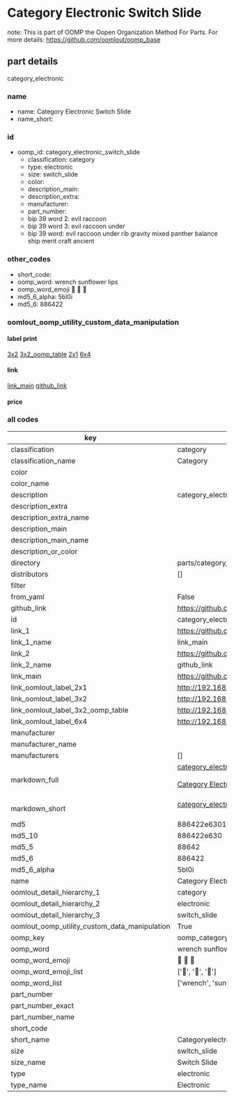 # Category Electronic Switch Slide  

note: This is part of OOMP the Oopen Organization Method For Parts. For more details: https://github.com/oomlout/oomp_base

##  part details



category_electronic

### name
* name: Category Electronic Switch Slide
* name_short: 
### id
* oomp_id: category_electronic_switch_slide
  * classification: category
  * type: electronic
  * size: switch_slide
  * color: 
  * description_main: 
  * description_extra: 
  * manufacturer: 
  * part_number: 
  * bip 39 word 2: evil raccoon
  * bip 39 word 3: evil raccoon under
  * bip 39 word: evil raccoon under rib gravity mixed panther balance ship merit craft ancient

### other_codes
* short_code: 
* oomp_word: wrench sunflower lips
* oomp_word_emoji :wrench: :sunflower: :lips:
* md5_6_alpha: 5bl0i
* md5_6: 886422






### oomlout_oomp_utility_custom_data_manipulation
#### label print
[3x2](http://192.168.1.245:1112/?label=oomp%205bl0i)
[3x2_oomp_table](http://192.168.1.107:1112/?label=oomp%205bl0i)
[2x1](http://192.168.1.242:1112/?label=oomp%205bl0i)
[6x4](http://192.168.1.55:1112/?label=oomp%205bl0i)    

#### link

[link_main](https://github.com/oomlout/oomlout_oomp_current_version_messy/tree/main/parts/category_electronic_switch_slide) [github_link](https://github.com/oomlout/oomlout_oomp_part_src/tree/main/parts/category_electronic_switch_slide)                             

#### price







### all codes 
| key | value |  
| --- | --- |  
| classification | category |  
| classification_name | Category |  
| color |  |  
| color_name |  |  
| description | category_electronic |  
| description_extra |  |  
| description_extra_name |  |  
| description_main |  |  
| description_main_name |  |  
| description_or_color |   |  
| directory | parts/category_electronic_switch_slide |  
| distributors | [] |  
| filter |  |  
| from_yaml | False |  
| github_link | https://github.com/oomlout/oomlout_oomp_part_src/tree/main/parts/category_electronic_switch_slide |  
| id | category_electronic_switch_slide |  
| link_1 | https://github.com/oomlout/oomlout_oomp_current_version_messy/tree/main/parts/category_electronic_switch_slide |  
| link_1_name | link_main |  
| link_2 | https://github.com/oomlout/oomlout_oomp_part_src/tree/main/parts/category_electronic_switch_slide |  
| link_2_name | github_link |  
| link_main | https://github.com/oomlout/oomlout_oomp_current_version_messy/tree/main/parts/category_electronic_switch_slide |  
| link_oomlout_label_2x1 | http://192.168.1.242:1112/?label=oomp%205bl0i |  
| link_oomlout_label_3x2 | http://192.168.1.245:1112/?label=oomp%205bl0i |  
| link_oomlout_label_3x2_oomp_table | http://192.168.1.107:1112/?label=oomp%205bl0i |  
| link_oomlout_label_6x4 | http://192.168.1.55:1112/?label=oomp%205bl0i |  
| manufacturer |  |  
| manufacturer_name |  |  
| manufacturers | [] |  
| markdown_full | [category_electronic_switch_slide](https://github.com/oomlout/oomlout_oomp_current_version_messy/tree/main/parts/category_electronic_switch_slide)<br>[](https://github.com/oomlout/oomlout_oomp_current_version_messy/tree/main/parts/category_electronic_switch_slide)<br>[Category Electronic Switch Slide](https://github.com/oomlout/oomlout_oomp_current_version_messy/tree/main/parts/category_electronic_switch_slide)<br><br> |  
| markdown_short | [category_electronic_switch_slide](https://github.com/oomlout/oomlout_oomp_current_version_messy/tree/main/parts/category_electronic_switch_slide)<br><br> |  
| md5 | 886422e63011b3fa38b30b8fd9ac126f |  
| md5_10 | 886422e630 |  
| md5_5 | 88642 |  
| md5_6 | 886422 |  
| md5_6_alpha | 5bl0i |  
| name | Category Electronic Switch Slide |  
| oomlout_detail_hierarchy_1 | category |  
| oomlout_detail_hierarchy_2 | electronic |  
| oomlout_detail_hierarchy_3 | switch_slide |  
| oomlout_oomp_utility_custom_data_manipulation | True |  
| oomp_key | oomp_category_electronic_switch_slide |  
| oomp_word | wrench sunflower lips |  
| oomp_word_emoji | :wrench: :sunflower: :lips: |  
| oomp_word_emoji_list | [':wrench:', ':sunflower:', ':lips:'] |  
| oomp_word_list | ['wrench', 'sunflower', 'lips'] |  
| part_number |  |  
| part_number_exact |  |  
| part_number_name |  |  
| short_code |  |  
| short_name | Categoryelectronic |  
| size | switch_slide |  
| size_name | Switch Slide |  
| type | electronic |  
| type_name | Electronic |  
